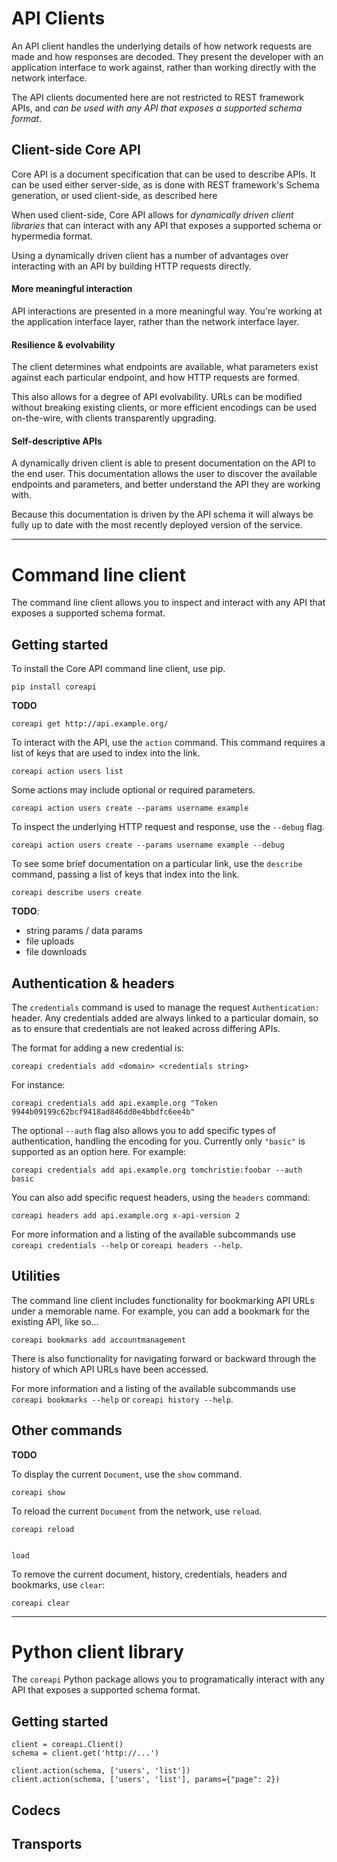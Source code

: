 # API Clients

An API client handles the underlying details of how network requests are made
and how responses are decoded. They present the developer with an application
interface to work against, rather than working directly with the network interface.

The API clients documented here are not restricted to REST framework APIs,
and *can be used with any API that exposes a supported schema format*.

## Client-side Core API

Core API is a document specification that can be used to describe APIs. It can
be used either server-side, as is done with REST framework's Schema generation,
or used client-side, as described here

When used client-side, Core API allows for *dynamically driven client libraries*
that can interact with any API that exposes a supported schema or hypermedia
format.

Using a dynamically driven client has a number of advantages over interacting
with an API by building HTTP requests directly.

#### More meaningful interaction

API interactions are presented in a more meaningful way. You're working at
the application interface layer, rather than the network interface layer.

#### Resilience & evolvability

The client determines what endpoints are available, what parameters exist
against each particular endpoint, and how HTTP requests are formed.

This also allows for a degree of API evolvability. URLs can be modified
without breaking existing clients, or more efficient encodings can be used
on-the-wire, with clients transparently upgrading.

#### Self-descriptive APIs

A dynamically driven client is able to present documentation on the API to the
end user. This documentation allows the user to discover the available endpoints
and parameters, and better understand the API they are working with.

Because this documentation is driven by the API schema it will always be fully
up to date with the most recently deployed version of the service.

---

# Command line client

The command line client allows you to inspect and interact with any API that
exposes a supported schema format.

## Getting started

To install the Core API command line client, use pip.

    pip install coreapi

**TODO**

    coreapi get http://api.example.org/

To interact with the API, use the `action` command. This command requires a list
of keys that are used to index into the link.

    coreapi action users list

Some actions may include optional or required parameters.

    coreapi action users create --params username example

To inspect the underlying HTTP request and response, use the `--debug` flag.

    coreapi action users create --params username example --debug

To see some brief documentation on a particular link, use the `describe` command,
passing a list of keys that index into the link.

    coreapi describe users create

**TODO**:

* string params / data params
* file uploads
* file downloads

## Authentication & headers

The `credentials` command is used to manage the request `Authentication:` header.
Any credentials added are always linked to a particular domain, so as to ensure
that credentials are not leaked across differing APIs.

The format for adding a new credential is:

    coreapi credentials add <domain> <credentials string>

For instance:

    coreapi credentials add api.example.org "Token 9944b09199c62bcf9418ad846dd0e4bbdfc6ee4b"

The optional `--auth` flag also allows you to add specific types of authentication,
handling the encoding for you. Currently only `"basic"` is supported as an option here.
For example:

    coreapi credentials add api.example.org tomchristie:foobar --auth basic

You can also add specific request headers, using the `headers` command:

    coreapi headers add api.example.org x-api-version 2

For more information and a listing of the available subcommands use `coreapi
credentials --help` or `coreapi headers --help`.

## Utilities

The command line client includes functionality for bookmarking API URLs
under a memorable name. For example, you can add a bookmark for the
existing API, like so...

    coreapi bookmarks add accountmanagement

There is also functionality for navigating forward or backward through the
history of which API URLs have been accessed.

For more information and a listing of the available subcommands use
`coreapi bookmarks --help` or `coreapi history --help`.

## Other commands

**TODO**

To display the current `Document`, use the `show` command.

    coreapi show

To reload the current `Document` from the network, use `reload`.

    coreapi reload


    load

To remove the current document, history, credentials, headers and bookmarks, use `clear`:

    coreapi clear

---

# Python client library

The `coreapi` Python package allows you to programatically interact with any
API that exposes a supported schema format.

## Getting started

    client = coreapi.Client()
    schema = client.get('http://...')

    client.action(schema, ['users', 'list'])
    client.action(schema, ['users', 'list'], params={"page": 2})

## Codecs

## Transports
